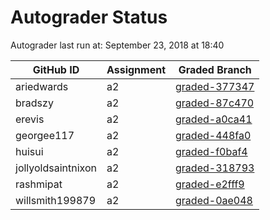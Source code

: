 # Autograder Status
Autograder last run at: September 23, 2018 at 18:40

| GitHub ID | Assignment | Graded Branch |
|-----------|------------|---------------|
| ariedwards | a2 | [graded-377347](https://github.com/Fall2018COMP401-001/a2-ariedwards/tree/graded-377347) | 
| bradszy | a2 | [graded-87c470](https://github.com/Fall2018COMP401-001/a2-bradszy/tree/graded-87c470) | 
| erevis | a2 | [graded-a0ca41](https://github.com/Fall2018COMP401-001/a2-erevis/tree/graded-a0ca41) | 
| georgee117 | a2 | [graded-448fa0](https://github.com/Fall2018COMP401-001/a2-georgee117/tree/graded-448fa0) | 
| huisui | a2 | [graded-f0baf4](https://github.com/Fall2018COMP401-001/a2-huisui/tree/graded-f0baf4) | 
| jollyoldsaintnixon | a2 | [graded-318793](https://github.com/Fall2018COMP401-001/a2-jollyoldsaintnixon/tree/graded-318793) | 
| rashmipat | a2 | [graded-e2fff9](https://github.com/Fall2018COMP401-001/a2-rashmipat/tree/graded-e2fff9) | 
| willsmith199879 | a2 | [graded-0ae048](https://github.com/Fall2018COMP401-001/a2-willsmith199879/tree/graded-0ae048) | 
